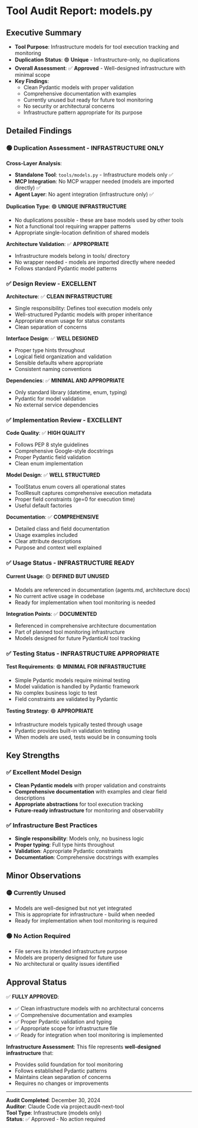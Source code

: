 # Tool Audit Report: models.py

## Executive Summary
- **Tool Purpose**: Infrastructure models for tool execution tracking and monitoring
- **Duplication Status**: 🟢 **Unique** - Infrastructure-only, no duplications
- **Overall Assessment**: ✅ **Approved** - Well-designed infrastructure with minimal scope
- **Key Findings**: 
  - Clean Pydantic models with proper validation
  - Comprehensive documentation with examples
  - Currently unused but ready for future tool monitoring
  - No security or architectural concerns
  - Infrastructure pattern appropriate for its purpose

## Detailed Findings

### 🟢 Duplication Assessment - INFRASTRUCTURE ONLY

**Cross-Layer Analysis**: 
- **Standalone Tool**: `tools/models.py` - Infrastructure models only ✅
- **MCP Integration**: No MCP wrapper needed (models are imported directly) ✅
- **Agent Layer**: No agent integration (infrastructure only) ✅

**Duplication Type**: 🟢 **UNIQUE INFRASTRUCTURE**
- No duplications possible - these are base models used by other tools
- Not a functional tool requiring wrapper patterns
- Appropriate single-location definition of shared models

**Architecture Validation**: ✅ **APPROPRIATE**
- Infrastructure models belong in tools/ directory
- No wrapper needed - models are imported directly where needed
- Follows standard Pydantic model patterns

### ✅ Design Review - EXCELLENT

**Architecture**: ✅ **CLEAN INFRASTRUCTURE**
- Single responsibility: Defines tool execution models only
- Well-structured Pydantic models with proper inheritance
- Appropriate enum usage for status constants
- Clean separation of concerns

**Interface Design**: ✅ **WELL DESIGNED**
- Proper type hints throughout
- Logical field organization and validation
- Sensible defaults where appropriate
- Consistent naming conventions

**Dependencies**: ✅ **MINIMAL AND APPROPRIATE**
- Only standard library (datetime, enum, typing)
- Pydantic for model validation
- No external service dependencies

### ✅ Implementation Review - EXCELLENT

**Code Quality**: ✅ **HIGH QUALITY**
- Follows PEP 8 style guidelines
- Comprehensive Google-style docstrings
- Proper Pydantic field validation
- Clean enum implementation

**Model Design**: ✅ **WELL STRUCTURED**
- ToolStatus enum covers all operational states
- ToolResult captures comprehensive execution metadata
- Proper field constraints (ge=0 for execution time)
- Useful default factories

**Documentation**: ✅ **COMPREHENSIVE**
- Detailed class and field documentation
- Usage examples included
- Clear attribute descriptions
- Purpose and context well explained

### ✅ Usage Status - INFRASTRUCTURE READY

**Current Usage**: 🟡 **DEFINED BUT UNUSED**
- Models are referenced in documentation (agents.md, architecture docs)
- No current active usage in codebase
- Ready for implementation when tool monitoring is needed

**Integration Points**: ✅ **DOCUMENTED**
- Referenced in comprehensive architecture documentation
- Part of planned tool monitoring infrastructure
- Models designed for future PydanticAI tool tracking

### ✅ Testing Status - INFRASTRUCTURE APPROPRIATE

**Test Requirements**: 🟢 **MINIMAL FOR INFRASTRUCTURE**
- Simple Pydantic models require minimal testing
- Model validation is handled by Pydantic framework
- No complex business logic to test
- Field constraints are validated by Pydantic

**Testing Strategy**: 🟢 **APPROPRIATE**
- Infrastructure models typically tested through usage
- Pydantic provides built-in validation testing
- When models are used, tests would be in consuming tools

## Key Strengths

### ✅ **Excellent Model Design**
- **Clean Pydantic models** with proper validation and constraints
- **Comprehensive documentation** with examples and clear field descriptions
- **Appropriate abstractions** for tool execution tracking
- **Future-ready infrastructure** for monitoring and observability

### ✅ **Infrastructure Best Practices**
- **Single responsibility**: Models only, no business logic
- **Proper typing**: Full type hints throughout
- **Validation**: Appropriate Pydantic constraints
- **Documentation**: Comprehensive docstrings with examples

## Minor Observations

### 🟡 **Currently Unused**
- Models are well-designed but not yet integrated
- This is appropriate for infrastructure - build when needed
- Ready for implementation when tool monitoring is required

### 🟢 **No Action Required**
- File serves its intended infrastructure purpose
- Models are properly designed for future use
- No architectural or quality issues identified

## Approval Status

✅ **FULLY APPROVED**:
- ✅ Clean infrastructure models with no architectural concerns
- ✅ Comprehensive documentation and examples
- ✅ Proper Pydantic validation and typing
- ✅ Appropriate scope for infrastructure file
- ✅ Ready for integration when tool monitoring is implemented

**Infrastructure Assessment**: This file represents **well-designed infrastructure** that:
- Provides solid foundation for tool monitoring
- Follows established Pydantic patterns
- Maintains clean separation of concerns
- Requires no changes or improvements

---

**Audit Completed**: December 30, 2024  
**Auditor**: Claude Code via project:audit-next-tool  
**Tool Type**: Infrastructure (models only)  
**Status**: ✅ Approved - No action required
